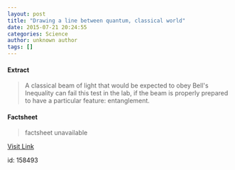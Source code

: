 ```yaml
---
layout: post
title: "Drawing a line between quantum, classical world"
date: 2015-07-21 20:24:55
categories: Science
author: unknown author
tags: []
---
```



#### Extract
>A classical beam of light that would be expected to obey Bell's Inequality can fail this test in the lab, if the beam is properly prepared to have a particular feature: entanglement.

#### Factsheet
>factsheet unavailable

[Visit Link](http://www.sciencedaily.com/releases/2015/07/150721162455.htm)

id:  158493

